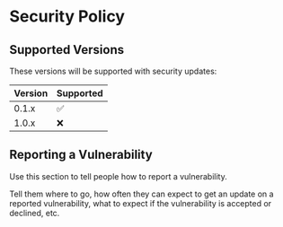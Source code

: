 # Security Policy

## Supported Versions

These versions will be supported with security updates:

| Version | Supported          |
| ------- | ------------------ |
| 0.1.x   | :white_check_mark: |
| 1.0.x   | :x:                |


## Reporting a Vulnerability

Use this section to tell people how to report a vulnerability.

Tell them where to go, how often they can expect to get an update on a
reported vulnerability, what to expect if the vulnerability is accepted or
declined, etc.
